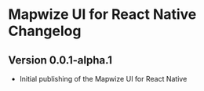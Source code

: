 # Mapwize UI for React Native Changelog

## Version 0.0.1-alpha.1

- Initial publishing of the Mapwize UI for React Native
